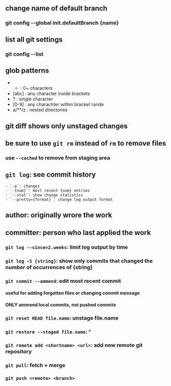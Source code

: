 ## change name of default branch
###	git config --global init.defaultBranch {name}

## list all git settings
###	git config --list

## glob patterns
- * : 0+ characters
- [abc] : any character inside brackets
- ? : single character
- [0-9] : any charachter within bracket rande
- a/**/z : nested directories

## git diff shows only unstaged changes
## be sure to use `git rm` instead of `rm` to remove files
###	use `--cached` to remove from staging area

## `git log`: see commit history
	- `-p`: changes
	- `-{num}`: most recent {num} entries
	- `--stat`: show change statistics
	- `--pretty={format}`: change log output format

## author: originally wrore the work
## committer: person who last applied the work

### `git log --since=2.weeks`: limit log output by time
### `git log -S {string}`: show only commits that changed the number of occurrences of {string}
### `git commit --ammend`: edit most recent commit
####	useful for adding forgotten files or changing commit message
####	ONLY ammend local commits, not pushed commits
### `git reset HEAD file.name`: unstage file.name
### `git restore --staged file.name`: ^
### `git remote add <shortname> <url>`: add new remote git repository
### `git pull`: fetch + merge
### `git push <remote> <branch>`
